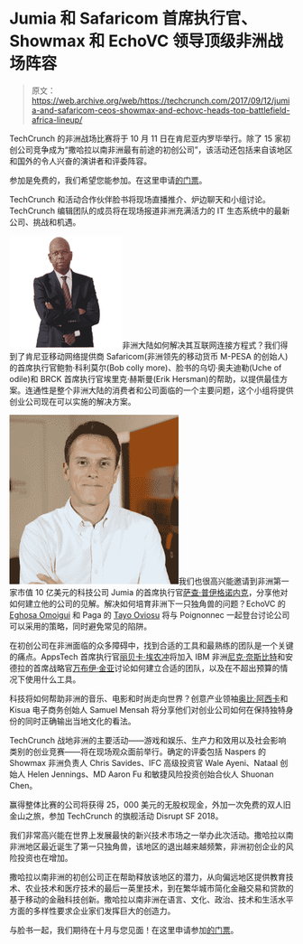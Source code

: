 # Jumia 和 Safaricom 首席执行官、Showmax 和 EchoVC 领导顶级非洲战场阵容 

> 原文：<https://web.archive.org/web/https://techcrunch.com/2017/09/12/jumia-and-safaricom-ceos-showmax-and-echovc-heads-top-battlefield-africa-lineup/>

TechCrunch 的非洲战场比赛将于 10 月 11 日在肯尼亚内罗毕举行。除了 15 家初创公司竞争成为“撒哈拉以南非洲最有前途的初创公司”，该活动还包括来自该地区和国外的令人兴奋的演讲者和评委阵容。

参加是免费的，我们希望您能参加。在这里申请[的门票](https://web.archive.org/web/20221204175236/https://beta.techcrunch.com/event-info/tc-startup-battlefield-africa/)。

TechCrunch 和活动合作伙伴脸书将现场直播推介、炉边聊天和小组讨论。TechCrunch 编辑团队的成员将在现场报道非洲充满活力的 IT 生态系统中的最新公司、挑战和机遇。

![](img/6bd16dd8baa41f869903b04290846c16.png)非洲大陆如何解决其互联网连接方程式？我们得到了肯尼亚移动网络提供商 Safaricom(非洲领先的移动货币 M-PESA 的创始人)的首席执行官鲍勃·科利莫尔(Bob colly more)、脸书的乌切·奥夫迪勒(Uche of odile)和 BRCK 首席执行官埃里克·赫斯曼(Erik Hersman)的帮助，以提供最佳方案。连通性是整个非洲大陆的消费者和公司面临的一个主要问题，这个小组将提供创业公司现在可以实施的解决方案。

![](img/73cd5f4e54e82f8fac4ab230701b7f90.png)我们也很高兴能邀请到非洲第一家市值 10 亿美元的科技公司 Jumia 的首席执行官[萨查·普伊格诺内克](https://web.archive.org/web/20221204175236/https://www.crunchbase.com/person/sacha-poignonnec#/entity)，分享他对如何建立他的公司的见解。解决如何培育非洲下一只独角兽的问题？EchoVC 的 [Eghosa Omoigui](https://web.archive.org/web/20221204175236/https://www.linkedin.com/in/eghosaomoigui/) 和 Paga 的 [Tayo Oviosu](https://web.archive.org/web/20221204175236/https://www.crunchbase.com/person/tayo-oviosu#/entity) 将与 Poignonnec 一起登台讨论公司可以采用的策略，同时避免常见的陷阱。

在初创公司在非洲面临的众多障碍中，找到合适的工具和最熟练的团队是一个关键的痛点。AppsTech 首席执行官[丽贝卡·埃农冲](https://web.archive.org/web/20221204175236/https://www.linkedin.com/in/rebeccaenonchong/)将加入 IBM 非洲[尼克·奈斯比特](https://web.archive.org/web/20221204175236/https://www.linkedin.com/in/nicholas-nik-nesbitt-3173a2/)和安德拉的首席战略官[万布伊·金亚](https://web.archive.org/web/20221204175236/https://www.linkedin.com/in/wamboyee/)讨论如何建立合适的团队，以及在不超出预算的情况下使用什么工具。

科技将如何帮助非洲的音乐、电影和时尚走向世界？创意产业领袖[奥比·阿西卡](https://web.archive.org/web/20221204175236/https://www.linkedin.com/in/obi-asika-2792a813/)和 Kisua 电子商务创始人 Samuel Mensah 将分享他们对创业公司如何在保持独特身份的同时正确输出当地文化的看法。

TechCrunch 战地非洲的主要活动——游戏和娱乐、生产力和效用以及社会影响类别的创业竞赛——将在现场观众面前举行。确定的评委包括 Naspers 的 Showmax 非洲负责人 Chris Savides、IFC 高级投资官 Wale Ayeni、Nataal 创始人 Helen Jennings、MD Aaron Fu 和敏捷风险投资创始合伙人 Shuonan Chen。

赢得整体比赛的公司将获得 25，000 美元的无股权现金，外加一次免费的双人旧金山之旅，参加 TechCrunch 的旗舰活动 Disrupt SF 2018。

我们非常高兴能在世界上发展最快的新兴技术市场之一举办此次活动。撒哈拉以南非洲地区最近诞生了第一只独角兽，该地区的退出越来越频繁，非洲初创企业的风险投资也在增加。

撒哈拉以南非洲的初创公司正在帮助释放该地区的潜力，从向偏远地区提供教育技术、农业技术和医疗技术的最后一英里技术，到在繁华城市简化金融交易和贷款的基于移动的金融科技创新。撒哈拉以南非洲在语言、文化、政治、技术和生活水平方面的多样性要求企业家们发挥巨大的创造力。

与脸书一起，我们期待在十月与您见面！在这里申请参加[的门票](https://web.archive.org/web/20221204175236/https://beta.techcrunch.com/event-info/tc-startup-battlefield-africa/)。
